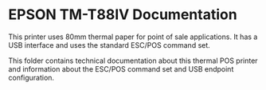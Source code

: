 # EPSON TM-T88IV Documentation

This printer uses 80mm thermal paper for point of sale applications. It has a USB interface and uses the standard ESC/POS command set.

This folder contains technical documentation about this thermal POS printer and information about the ESC/POS command set
and USB endpoint configuration.



